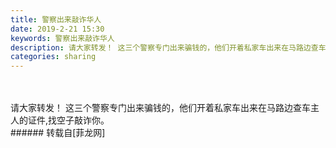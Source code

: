 ```yaml
---
title: 警察出来敲诈华人
date: 2019-2-21 15:30
keywords: 警察出来敲诈华人
description: 请大家转发！ 这三个警察专门出来骗钱的，他们开着私家车出来在马路边查车主人的证件,找空子敲诈你。
categories: sharing
---
```

<td class="t_f" id="postmessage_3085724">

<br/>
<br/>
请大家转发！ 这三个警察专门出来骗钱的，他们开着私家车出来在马路边查车主人的证件,找空子敲诈你。<br/>
</td>
###### 转载自[菲龙网]